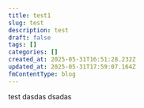 ```yaml
---
title: test1
slug: test
description: test
draft: false
tags: []
categories: []
created_at: 2025-05-31T16:51:28.232Z
updated_at: 2025-05-31T17:59:07.164Z
fmContentType: blog
---
```


test
dasdas
dsadas
